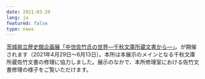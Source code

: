 ```yaml
---
date: 2021-03-29
lang: ja
featured: false
type: news
---
```

<a href="https://rekishikan-ibk.jp/special/post-12/" target="_blank">茨城県立歴史館企画展「中世佐竹氏の世界―千秋文庫所蔵文書から―」</a>。が開催されます（2021年4月29日～6月13日）。本所は本展示のメインとなる千秋文庫所蔵佐竹文書の修理に協力しました。展示のなかで、本所修理室における佐竹文書修理の様子をご覧いただけます。
